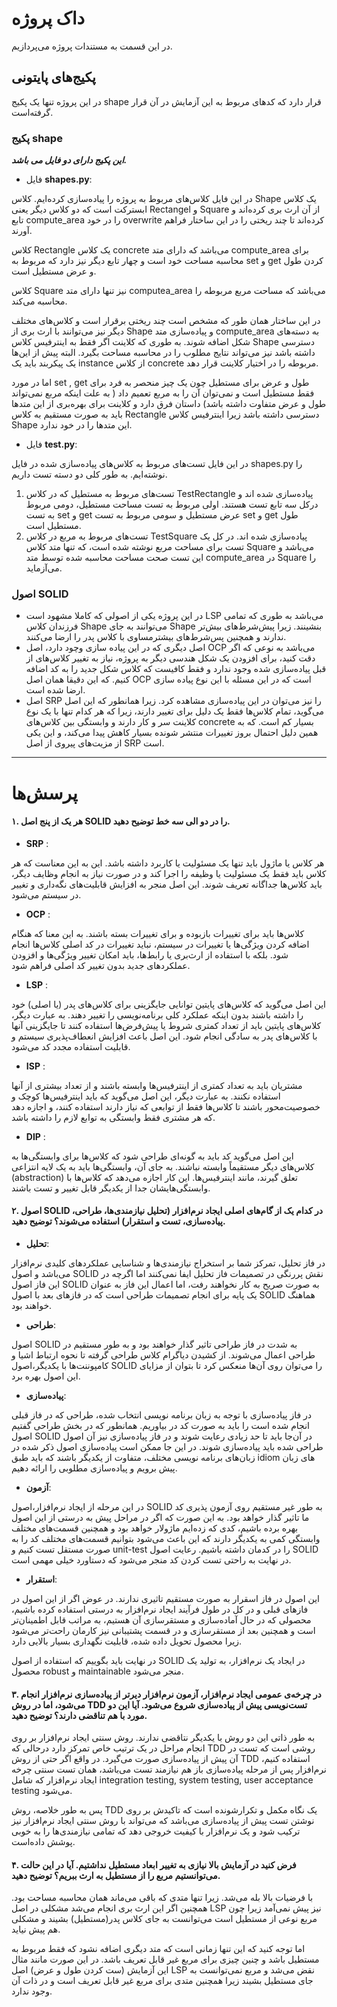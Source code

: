 
# داک پروژه 

در این قسمت به مستندات پروژه می‌پردازیم.
## پکیج‌های پایتونی 
در این پروژه تنها یک پکیج shape قرار دارد که کد‌های مربوط به این آزمایش در آن قرار گرفته‌است.
### پکیج shape 
_**_این پکیج دارای دو فایل می باشد._**_

- فایل **shapes.py**:

در این فایل کلاس‌های مربوط به پروژه را پیاده‌سازی کرده‌ایم. 
کلاس Shape یک کلاس ابسترکت است که دو کلاس دیگر یعنی Rectangel و Square از آن ارث بری کرده‌اند و تابع compute_area را در خود overwrite کرده‌اند تا چند ریختی را در این ساختار فراهم آورند.

کلاس Rectangle یک کلاس concrete می‌باشد که دارای متد compute_area برای محاسبه مساحت خود است و چهار تابع دیگر نیز دارد که مربوط به set و get کردن طول و عرض مستطیل است.

کلاس Square نیز تنها دارای متد  computea_area می‌باشد که مساحت مربع مربوطه را محاسبه می‌کند.

در این ساختار همان طور که مشخص است چند ریختی برقرار است و کلاس‌های مختلف دیگر نیز می‌توانند با ارث بری از Shape و پیاده‌سازی متد compute_area به دسته‌های شکل اضافه شوند. به طوری که کلاینت اگر فقط به اینترفیس کلاس Shape دسترسی داشته باشد نیز می‌تواند نتایج مطلوب را در محاسبه مساحت بگیرد. البته پیش از‌ این‌ها یک پیکربند باید یک instance  از کلاس concrete مربوطه را در اختیار کلاینت قرار دهد.

اما در مورد set , get طول و عرض برای مستطیل چون یک چیز منحصر به فرد برای فقط مستطیل است و نمی‌توان آن را به مربع تعمیم داد ( به علت اینکه مربع نمی‌تواند طول و عرض متفاوت داشته باشد) داستان فرق دارد و کلاینت برای بهره‌بری از این متد‌ها باید به صورت مستقیم به کلاس Rectangle دسترسی داشته باشد زیرا اینترفیس کلاس Shape این متد‌ها را در خود ندارد.

- فایل **test.py**:

در این فایل تست‌های مربوط به کلاس‌های پیاده‌سازی شده در فایل shapes.py را نوشته‌ایم. به طور کلی دو دسته تست داریم.

1. تست‌های مربوط به مستطیل که در کلاس TestRectangle پیاده‌سازی شده اند و درکل سه تابع تست هستند. اولی مربوط به تست مساحت مستطیل، دومی مربوط به تست  set و get عرض مستطیل و سومی مربوط به تست  set و get طول مستطیل است.
2. تست‌های مربوط به مربع در کلاس TestSquare پیاده‌سازی شده اند. در کل یک تست برای مساحت مربع نوشته شده است، که تنها متد کلاس Square می‌باشد و این تست صحت مساحت محاسبه شده توسط متد compute_area در Square را می‌آزماید.

### اصول SOLID

- در این پروژه یکی از اصولی که کاملا مشهود است LSP می‌باشد به طوری که تمامی فرزندان کلاس Shape می‌توانند به جای Shape بنشینند. زیرا پیش‌شرط‌های بیش‌تر ندارند و همچنین پس‌شرط‌های بیشترمساوی با کلاس پدر را ارضا می‌کنند.
- اصل دیگری که در این پیاده سازی وچود دارد، اصل OCP می‌باشد به نوعی که اگر دقت کنید، برای افزودن یک شکل هندسی دیگر به پروژه، نیاز به تغییر کلاس‌های از قبل پیاده‌سازی شده وجود ندارد و فقط کافیست که کلاس شکل جدید را به کد اضافه کنیم. که این دقیقا همان اصل OCP است که در این مسئله با این نوع پیاده سازی ارضا شده است.
- اصل SRP را نیز می‌توان در این پیاده‌سازی مشاهده کرد. زیرا همانطور که این اصل می‌گوید، تمام کلاس‌ها فقط یک دلیل برای تغییر دارند، زیرا که هر کدام تنها با یک نوع کلاینت سر و کار دارند و وابستگی بین کلاس‌های concrete بسیار کم است. که به همین دلیل احتمال بروز تغییرات منتشر شونده بسیار کاهش پیدا می‌کند، و این یکی از مزیت‌های پیروی از اصل SRP است.

---

#           پرسش‌ها  
#### ۱. هر یک از پنج اصل SOLID را در دو الی سه خط توضیح دهید. 

- **SRP** : 

هر کلاس یا ماژول باید تنها یک مسئولیت یا کاربرد داشته باشد. این به این معناست که هر کلاس باید فقط یک مسئولیت یا وظیفه را اجرا کند و در صورت نیاز به انجام وظایف دیگر، باید کلاس‌ها جداگانه تعریف شوند. این اصل منجر به افزایش قابلیت‌های نگه‌داری و تغییر در سیستم می‌شود.

- **OCP** : 

کلاس‌ها باید برای تغییرات بازبوده و برای تغییرات بسته باشند. به این معنا که هنگام اضافه کردن ویژگی‌ها یا تغییرات در سیستم، نباید تغییرات در کد اصلی کلاس‌ها انجام شود. بلکه با استفاده از ارث‌بری یا رابط‌ها، باید امکان تغییر ویژگی‌ها و افزودن عملکردهای جدید بدون تغییر کد اصلی فراهم شود.

- **LSP** :

این اصل می‌گوید که کلاس‌های پایتین توانایی جایگزینی برای کلاس‌های پدر (یا اصلی) خود را داشته باشند بدون اینکه عملکرد کلی برنامه‌نویسی را تغییر دهند. به عبارت دیگر، کلاس‌های پایتین باید از تعداد کمتری شروط یا پیش‌فرض‌ها استفاده کنند تا جایگزینی آنها با کلاس‌های پدر به سادگی انجام شود. این اصل باعث افزایش انعطاف‌پذیری سیستم و قابلیت استفاده مجدد کد می‌شود.

- **ISP** :

مشتریان باید به تعداد کمتری از اینترفیس‌ها وابسته باشند و از تعداد بیشتری از آنها استفاده نکنند. به عبارت دیگر، این اصل می‌گوید که باید اینترفیس‌ها کوچک و خصوصیت‌محور باشند تا کلاس‌ها فقط از توابعی که نیاز دارند استفاده کنند، و اجازه دهد که هر مشتری فقط وابستگی به توابع لازم را داشته باشد.

- **DIP** :

این اصل می‌گوید کد باید به گونه‌ای طراحی شود که کلاس‌ها برای وابستگی‌ها به کلاس‌های دیگر مستقیماً وابسته نباشند. به جای آن، وابستگی‌ها باید به یک لایه انتزاعی (abstraction) تعلق گیرند، مانند اینترفیس‌ها. این کار اجازه می‌دهد که کلاس‌ها با وابستگی‌هایشان جدا از یکدیگر قابل تغییر و تست باشند.



#### ۲. اصول SOLID در کدام یک از گام‌های اصلی ایجاد نرم‌افزار (تحلیل نیازمندی‌ها، طراحی، پیاده‌سازی، تست و استقرار) استفاده می‌شوند؟ توضیح دهید.

- **تحلیل**:

 در فاز تحلیل، تمرکز شما بر استخراج نیازمندی‌ها و شناسایی عملکردهای کلیدی نرم‌افزار می‌باشد و اصول SOLID نقش پررنگی در تصمیمات فاز تحلیل ایفا نمی‌کنند اما اگرچه در این فاز اصول SOLID به صورت صریح به کار نخواهند رفت، اما اعمال این فاز به عنوان یک پایه برای انجام تصمیمات طراحی است که در فاز‌های بعد با اصول SOLID هماهنگ خواهند بود.

- **طراحی**:

اصول SOLID به شدت در فاز طراحی تاثیر گذار خواهند بود و به طور مستقیم در طراحی اعمال می‌شوند. از کشیدن دیاگرام کلاس طراحی گرفته تا نحوه ارتباط اشیا و کامپوننت‌ها با یکدیگر،‌اصول SOLID را می‌توان روی آن‌ها منعکس کرد تا بتوان از مزایای این اصول بهره برد.

- **پیاده‌سازی**:

در فاز پیاده‌سازی با توجه به زبان برنامه نویسی انتخاب شده، طراحی که در فاز قبلی انجام شده است را باید به صورت کد در بیاوریم. همانطور که در بخش طراحی گفتیم اصول SOLID در‌ آن‌جا باید تا حد زیادی رعایت شوند و در فاز پیاده‌سازی نیز آن اصول طراحی شده باید پیاده‌سازی شوند. در این جا ممکن است پیاده‌سازی اصول ذکر شده در زبان‌‌های برنامه نویسی مختلف، متفاوت از یکدیگر باشند که باید طبق idiom های زبان پیش برویم و پیاده‌سازی مطلوبی را ارائه دهیم.
- **آزمون**:

در این مرحله از ایجاد نرم‌افزار،‌اصول SOLID به طور غیر مستقیم روی آزمون پذیری کد ما تاثیر گذار خواهد بود. به این صورت که اگر در مراحل پیش به درستی از این اصول بهره برده باشیم، کدی که زده‌ایم ماژولار خواهد بود و همچنین قسمت‌های مختلف وابستگی کمی به یکدیگر دارند که این باعث می‌شود بتوانیم قسمت‌های مختلف کد را به صورت مستقل تست کنیم و unit-test را در کدمان داشته باشیم. رعایت اصول SOLID در نهایت به راحتی تست کردن کد منجر می‌شود که دستاورد خیلی مهمی است.

- **استقرار**:

این اصول در فاز اسقرار به صورت مستقیم تاثیری ندارند. در عوض اگر از این اصول در فاز‌های قبلی و در کل در طول فرآیند ایجاد نرم‌افزار به درستی استفاده کرده باشیم، محصولی که در حال آماده‌سازی و مستقرسازی آن هستیم، به مراتب قابل اطمینان‌تر است و همچنین بعد از مستقرسازی و در قسمت پشتیبانی نیز کارمان راحت‌تر می‌شود زیرا محصول تحویل داده شده، قابلیت نگهداری بسیار بالایی دارد.

در نهایت باید بگوییم که استفاده از اصول SOLID در ایجاد یک نرم‌افزار، به تولید یک محصول robust و maintainable منجر می‌شود.
####    ۳. در چرخه‌ی عمومی ایجاد نرم‌افزار، آزمون نرم‌افزار دیرتر از پیاده‌سازی نرم‌افزار انجام می‌شود، اما در روش TDD تست‌نویسی پیش از پیاده‌سازی شروع می‌شود. آیا این دو مورد با هم تناقضی دارند؟ توضیح دهید.

به طور ذاتی این دو روش با یکدیگر نتاقضی ندارند.
روش سنتی ایجاد نرم‌افزار بر روی انجام مراحل در یک ترتیب خاص تمرکز دارد درحالی که TDD روشی است که تست در آن پیش از پیاده‌سازی صورت می‌گیرد. در واقع اگر حتی از روش TDD استفاده کنیم، نرم‌افزار پس از مرحله پیاده‌سازی باز هم نیازمند تست می‌باشد، همان تست سنتی چرخه ایجاد نرم‌افزار که شامل 
integration testing, system testing, user acceptance testing
می‌شود.

پس به طور خلاصه، روش TDD یک نگاه مکمل و تکرارشونده است که تاکیدش بر روی نوشتن تست پیش از پیاده‌سازی می‌باشد که می‌تواند با روش سنتی ایجاد نرم‌افزار نیز ترکیب شود و یک نرم‌افزار با کیفیت خروجی دهد که تمامی نیازمندی‌ها را به خوبی پوشش داده‌است.

#### ۴. فرض کنید در آزمایش بالا نیازی به تغییر ابعاد مستطیل نداشتیم. آیا در این حالت می‌توانستیم مربع را از مستطیل به ارث ببریم؟ توضیح دهید.

با فرضیات بالا بله می‌شد. زیرا تنها متدی که باقی می‌ماند همان محاسبه مساحت بود.
همچنین اگر این ارث بری انجام می‌شد مشکلی در اصل LSP نیز پیش نمی‌آمد زیرا چون مربع نوعی از مستطیل است می‌توانست به جای کلاس پدر(مستطیل) بشیند و مشکلی هم پیش نیاید.

اما توجه کنید که این تنها زمانی است که متد دیگری اضافه نشود که فقط مربوط به مستطیل باشد و چنین چیزی برای مربع غیر قابل تعریف باشد. در این صورت مانند مثال این آزمایش (ست کردن طول و عرض) اصل LSP نقض می‌شد و مربع نمی‌توانست به جای مستطیل بشیند زیرا همچنین متدی برای مربع غیر قابل تعریف است و در ذات آن وجود ندارد.